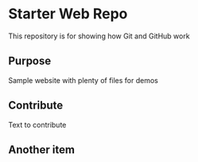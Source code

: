 # Starter Web Repo

This repository is for showing how Git and GitHub work

## Purpose

Sample website with plenty of files for demos

## Contribute

Text to contribute

## Another item